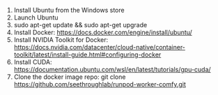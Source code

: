 
1. Install Ubuntu from the Windows store
2. Launch Ubuntu
3. sudo apt-get update && sudo apt-get upgrade
4. Install Docker: https://docs.docker.com/engine/install/ubuntu/
5. Install NVIDIA Toolkit for Docker: https://docs.nvidia.com/datacenter/cloud-native/container-toolkit/latest/install-guide.html#configuring-docker
6. Install CUDA: https://documentation.ubuntu.com/wsl/en/latest/tutorials/gpu-cuda/
7. Clone the docker image repo: git clone https://github.com/seethroughlab/runpod-worker-comfy.git